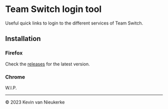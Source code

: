 # Team Switch login tool

Useful quick links to login to the different services of Team Switch.

## Installation

### Firefox
Check the [releases](https://github.com/RLKevin/switch-login-tool/releases) for the latest version.

### Chrome
W.I.P.

---
&copy; 2023 Kevin van Nieukerke